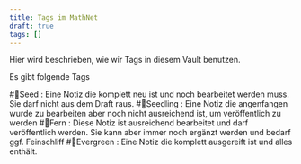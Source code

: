```yaml
---
title: Tags im MathNet
draft: true
tags: []
---
```

Hier wird beschrieben, wie wir Tags in diesem Vault benutzen.

Es gibt folgende Tags

#🌰Seed :  Eine Notiz die komplett neu ist und noch bearbeitet werden muss. Sie darf nicht aus dem Draft raus.
#🌱Seedling : Eine Notiz die angenfangen wurde zu bearbeiten aber noch nicht ausreichend ist, um veröffentlich zu werden
#🌿Fern : Diese Notiz ist ausreichend bearbeitet und darf veröffentlich werden. Sie kann aber immer noch ergänzt werden und bedarf ggf. Feinschliff
#🌳Evergreen : Eine Notiz die komplett ausgereift ist und alles enthält.